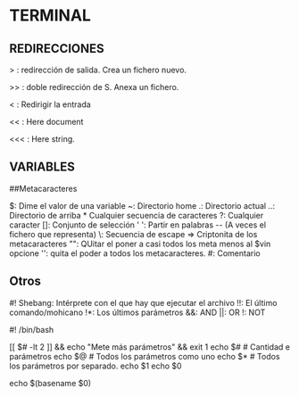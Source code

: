 # TERMINAL

## REDIRECCIONES

&gt; : redirección de salida. Crea un fichero nuevo.


&gt;&gt; : doble redirección de S. Anexa un fichero.

&lt; : Redirigir la entrada

&lt;&lt; : Here document

&lt;&lt;&lt; : Here string.

## VARIABLES




##Metacaracteres

$: Dime el valor de una variable
~: Directorio home
.: Directorio actual
..: Directorio de arriba
\* Cualquier secuencia de caracteres
?: Cualquier caracter
[]: Conjunto de selección
' ': Partir en palabras
-- (A veces el fichero que representa)
\\: Secuencia de escape => Criptonita de los metacaracteres
"": QUitar el poner a casi todos los meta menos al $vin opcione
'': quita el poder a todos los metacaracteres.
\#: Comentario


## Otros

#! Shebang: Intérprete con el que hay que ejecutar el archivo
!!: El último comando/mohicano
!\*: Los últimos parámetros
&&: AND
||: OR
!: NOT





#! /bin/bash 

[[ $# -lt 2 ]] && echo "Mete más parámetros" && exit 1
echo $# # Cantidad e parámetros
echo $@ # Todos los parámetros como uno
echo $* # Todos los parámetros por separado.
echo $1
echo $0

echo $(basename $0)




